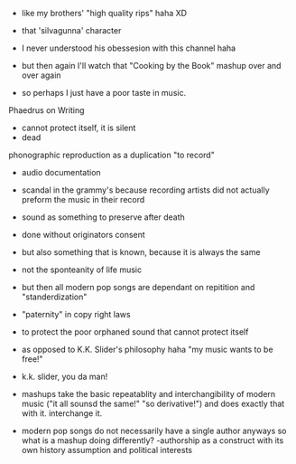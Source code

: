 
- like my brothers' "high quality rips" haha XD
- that 'silvagunna' character
- I never understood his obessesion with this channel haha

- but then again I'll watch that "Cooking by the Book" mashup over and over again
- so perhaps I just have a poor taste in music.

Phaedrus on Writing
- cannot protect itself, it is silent
- dead

phonographic reproduction as a duplication "to record"
- audio documentation

- scandal in the grammy's because recording artists did not actually preform the music in their record

- sound as something to preserve after death
- done without originators consent

- but also something that is known, because it is always the same
- not the sponteanity of life music
- but then all modern pop songs are dependant on repitition and "standerdization" 

- "paternity" in copy right laws
- to protect the poor orphaned sound that cannot protect itself
- as opposed to K.K. Slider's philosophy haha 
"my music wants to be free!"
- k.k. slider, you da man!

- mashups take the basic repeatablity and interchangibility of modern music ("it all sounsd the same!" "so derivative!") and does exactly that with it. interchange it. 

- modern pop songs do not necessarily have a single author anyways
so what is a mashup doing differently?
-authorship as a construct with its own history assumption and political interests
